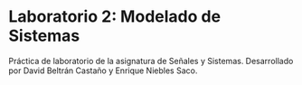 # Laboratorio 2: Modelado de Sistemas

Práctica de laboratorio de la asignatura de Señales y Sistemas. Desarrollado por David Beltrán Castaño y Enrique Niebles Saco.
